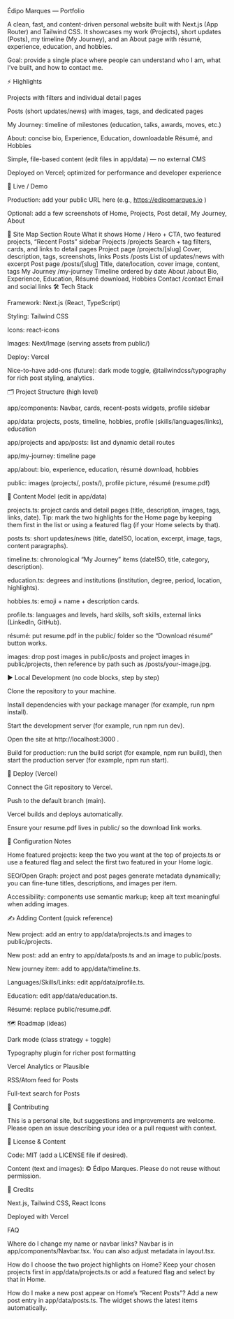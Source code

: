 Édipo Marques — Portfolio

A clean, fast, and content-driven personal website built with Next.js (App Router) and Tailwind CSS.
It showcases my work (Projects), short updates (Posts), my timeline (My Journey), and an About page with résumé, experience, education, and hobbies.

Goal: provide a single place where people can understand who I am, what I’ve built, and how to contact me.

⚡ Highlights

Projects with filters and individual detail pages

Posts (short updates/news) with images, tags, and dedicated pages

My Journey: timeline of milestones (education, talks, awards, moves, etc.)

About: concise bio, Experience, Education, downloadable Résumé, and Hobbies

Simple, file-based content (edit files in app/data) — no external CMS

Deployed on Vercel; optimized for performance and developer experience

🔗 Live / Demo

Production: add your public URL here (e.g., https://edipomarques.io
)

Optional: add a few screenshots of Home, Projects, Post detail, My Journey, About

🧭 Site Map
Section	Route	What it shows
Home	/	Hero + CTA, two featured projects, “Recent Posts” sidebar
Projects	/projects	Search + tag filters, cards, and links to detail pages
Project page	/projects/[slug]	Cover, description, tags, screenshots, links
Posts	/posts	List of updates/news with excerpt
Post page	/posts/[slug]	Title, date/location, cover image, content, tags
My Journey	/my-journey	Timeline ordered by date
About	/about	Bio, Experience, Education, Résumé download, Hobbies
Contact	/contact	Email and social links
🛠 Tech Stack

Framework: Next.js (React, TypeScript)

Styling: Tailwind CSS

Icons: react-icons

Images: Next/Image (serving assets from public/)

Deploy: Vercel

Nice-to-have add-ons (future): dark mode toggle, @tailwindcss/typography for rich post styling, analytics.

🗂 Project Structure (high level)

app/components: Navbar, cards, recent-posts widgets, profile sidebar

app/data: projects, posts, timeline, hobbies, profile (skills/languages/links), education

app/projects and app/posts: list and dynamic detail routes

app/my-journey: timeline page

app/about: bio, experience, education, résumé download, hobbies

public: images (projects/, posts/), profile picture, résumé (resume.pdf)

🧩 Content Model (edit in app/data)

projects.ts: project cards and detail pages (title, description, images, tags, links, date).
Tip: mark the two highlights for the Home page by keeping them first in the list or using a featured flag (if your Home selects by that).

posts.ts: short updates/news (title, dateISO, location, excerpt, image, tags, content paragraphs).

timeline.ts: chronological “My Journey” items (dateISO, title, category, description).

education.ts: degrees and institutions (institution, degree, period, location, highlights).

hobbies.ts: emoji + name + description cards.

profile.ts: languages and levels, hard skills, soft skills, external links (LinkedIn, GitHub).

résumé: put resume.pdf in the public/ folder so the “Download résumé” button works.

images: drop post images in public/posts and project images in public/projects, then reference by path such as /posts/your-image.jpg.

▶️ Local Development (no code blocks, step by step)

Clone the repository to your machine.

Install dependencies with your package manager (for example, run npm install).

Start the development server (for example, run npm run dev).

Open the site at http://localhost:3000
.

Build for production: run the build script (for example, npm run build), then start the production server (for example, npm run start).

🚀 Deploy (Vercel)

Connect the Git repository to Vercel.

Push to the default branch (main).

Vercel builds and deploys automatically.

Ensure your resume.pdf lives in public/ so the download link works.

🔧 Configuration Notes

Home featured projects: keep the two you want at the top of projects.ts or use a featured flag and select the first two featured in your Home logic.

SEO/Open Graph: project and post pages generate metadata dynamically; you can fine-tune titles, descriptions, and images per item.

Accessibility: components use semantic markup; keep alt text meaningful when adding images.

✍️ Adding Content (quick reference)

New project: add an entry to app/data/projects.ts and images to public/projects.

New post: add an entry to app/data/posts.ts and an image to public/posts.

New journey item: add to app/data/timeline.ts.

Languages/Skills/Links: edit app/data/profile.ts.

Education: edit app/data/education.ts.

Résumé: replace public/resume.pdf.

🗺 Roadmap (ideas)

Dark mode (class strategy + toggle)

Typography plugin for richer post formatting

Vercel Analytics or Plausible

RSS/Atom feed for Posts

Full-text search for Posts

🤝 Contributing

This is a personal site, but suggestions and improvements are welcome.
Please open an issue describing your idea or a pull request with context.

📄 License & Content

Code: MIT (add a LICENSE file if desired).

Content (text and images): © Édipo Marques. Please do not reuse without permission.

🙌 Credits

Next.js, Tailwind CSS, React Icons

Deployed with Vercel

FAQ

Where do I change my name or navbar links?
Navbar is in app/components/Navbar.tsx. You can also adjust metadata in layout.tsx.

How do I choose the two project highlights on Home?
Keep your chosen projects first in app/data/projects.ts or add a featured flag and select by that in Home.

How do I make a new post appear on Home’s “Recent Posts”?
Add a new post entry in app/data/posts.ts. The widget shows the latest items automatically.
